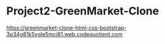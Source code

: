 # Project2-GreenMarket-Clone
https://greenmarket-clone-html-css-bootstrap-3p34g81k5vgle5mcj81.web.codequotient.com
